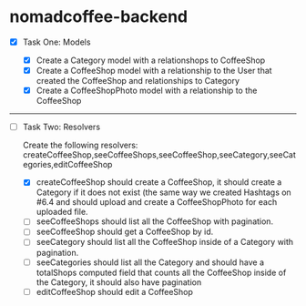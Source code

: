 # nomadcoffee-backend

- [x] Task One: Models

  - [x] Create a Category model with a relationshops to CoffeeShop
  - [x] Create a CoffeeShop model with a relationship to the User that created the CoffeeShop and relationships to Category
  - [x] Create a CoffeeShopPhoto model with a relationship to the CoffeeShop

---

- [ ] Task Two: Resolvers

  Create the following resolvers: createCoffeeShop,seeCoffeeShops,seeCoffeeShop,seeCategory,seeCategories,editCoffeeShop

  - [x] createCoffeeShop should create a CoffeeShop, it should create a Category if it does not exist (the same way we created Hashtags on #6.4 and should upload and create a CoffeeShopPhoto for each uploaded file.
  - [ ] seeCoffeeShops should list all the CoffeeShop with pagination.
  - [ ] seeCoffeeShop should get a CoffeeShop by id.
  - [ ] seeCategory should list all the CoffeeShop inside of a Category with pagination.
  - [ ] seeCategories should list all the Category and should have a totalShops computed field that counts all the CoffeeShop inside of the Category, it should also have pagination
  - [ ] editCoffeeShop should edit a CoffeeShop
